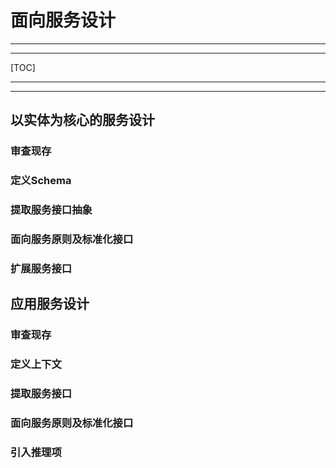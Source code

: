 # 面向服务设计

---

---

[TOC]

---

---

## 以实体为核心的服务设计

### 审查现存

### 定义Schema

### 提取服务接口抽象

### 面向服务原则及标准化接口

### 扩展服务接口

## 应用服务设计

### 审查现存

### 定义上下文

### 提取服务接口

### 面向服务原则及标准化接口

### 引入推理项

